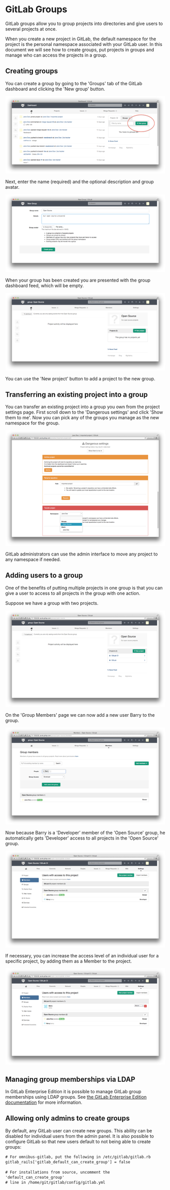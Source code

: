# GitLab Groups

GitLab groups allow you to group projects into directories and give users to several projects at once.

When you create a new project in GitLab, the default namespace for the project is the personal namespace associated with your GitLab user.
In this document we will see how to create groups, put projects in groups and manage who can access the projects in a group.

## Creating groups

You can create a group by going to the 'Groups' tab of the GitLab dashboard and clicking the 'New group' button.

![Click the 'New group' button in the 'Groups' tab](groups/new_group_button.png)

Next, enter the name (required) and the optional description and group avatar.

![Fill in the name for your new group](groups/new_group_form.png)

When your group has been created you are presented with the group dashboard feed, which will be empty.

![Group dashboard](groups/group_dashboard.png)

You can use the 'New project' button to add a project to the new group.

## Transferring an existing project into a group

You can transfer an existing project into a group you own from the project settings page.
First scroll down to the 'Dangerous settings' and click 'Show them to me'.
Now you can pick any of the groups you manage as the new namespace for the group.

![Transfer a project to a new namespace](groups/transfer_project.png)

GitLab administrators can use the admin interface to move any project to any namespace if needed.

## Adding users to a group

One of the benefits of putting multiple projects in one group is that you can give a user to access to all projects in the group with one action.

Suppose we have a group with two projects.

![Group with two projects](groups/group_with_two_projects.png)

On the 'Group Members' page we can now add a new user Barry to the group.

![Add user Barry to the group](groups/add_member_to_group.png)

Now because Barry is a 'Developer' member of the 'Open Source' group, he automatically gets 'Developer' access to all projects in the 'Open Source' group.

![Barry has 'Developer' access to GitLab CI](groups/project_members_via_group.png)

If necessary, you can increase the access level of an individual user for a specific project, by adding them as a Member to the project.

![Barry effectively has 'Master' access to GitLab CI now](groups/override_access_level.png)

## Managing group memberships via LDAP

In GitLab Enterprise Edition it is possible to manage GitLab group memberships using LDAP groups.
See [the GitLab Enterprise Edition documentation](http://docs.gitlab.com/ee/integration/ldap.html) for more information.

## Allowing only admins to create groups

By default, any GitLab user can create new groups.
This ability can be disabled for individual users from the admin panel.
It is also possible to configure GitLab so that new users default to not being able to create groups:

```
# For omnibus-gitlab, put the following in /etc/gitlab/gitlab.rb
gitlab_rails['gitlab_default_can_create_group'] = false

# For installations from source, uncomment the 'default_can_create_group'
# line in /home/git/gitlab/config/gitlab.yml
```
